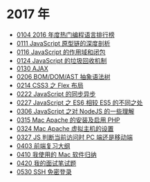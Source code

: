 # 2017 年

- [0104 2016 年度热门编程语言排行榜](docs/2017/0104.md)
- [0111 JavaScript 原型链的深度剖析](docs/2017/0111.md)
- [0116 JavaScript 的作用域和闭包](docs/2017/0116.md)
- [0124 JavaScript 的垃圾回收机制](docs/2017/0124.md)
- [0130 AJAX](docs/2017/0130.md)
- [0206 BOM/DOM/AST 抽象语法树](docs/2017/0206.md)
- [0214 CSS3 之 Flex 布局](docs/2017/0214.md)
- [0222 JavaScript 的同步异步](docs/2017/0222.md)
- [0227 JavaScript 之 ES6 相较 ES5 的不同之处](docs/2017/0227.md)
- [0306 JavaScript 之对 NodeJS 的一些理解](docs/2017/0306.md)
- [0315 Mac Apache 的安装及启用 PHP](docs/2017/0315.md)
- [0324 Mac Apache 虚拟主机的设置](docs/2017/0324.md)
- [0327 JS 判断当前访问时 PC 端还是移动端](docs/2017/0327.md)
- [0403 前端复习大纲](docs/2017/0403.md)
- [0410 我使用的 Mac 软件归纳](docs/2017/0410.md)
- [0420 我的面试笔试题](docs/2017/0420.md)
  <!-- - [0427 玩转群晖：实现数据备份自动化的方案](docs/2017/0427.md) -->
  <!-- - [0501 玩转群晖：搭建家庭相册的方案](docs/2017/0501.md) -->
  <!-- - [0511 玩转群晖：搭建家庭影音库的方案](docs/2017/0511.md) -->
  <!-- - [0518 玩转群晖：家庭监控的实施方案](docs/2017/0518.md) -->
  <!-- - [0522 玩转群晖：部署全套 GitLab 的方案](docs/2017/0522.md) -->
- [0530 SSH 免密登录](docs/2017/0530.md)
  <!-- - [0605 玩转群晖：外网访问的方案](docs/2017/0605.md) -->
  <!-- - [0613 玩转群晖：个人图床的搭建](docs/2017/0613.md) -->
    <!-- - [0620 生活在于总结](docs/2017/0620.md) -->
    <!-- - [0627 生活在于总结](docs/2017/0627.md) -->
    <!-- - [0703 生活在于总结](docs/2017/0703.md) -->
    <!-- - [0712 生活在于总结](docs/2017/0712.md) -->
    <!-- - [0717 生活在于总结](docs/2017/0717.md) -->
    <!-- - [0727 生活在于总结](docs/2017/0727.md) -->
    <!-- - [0801 生活在于总结](docs/2017/0801.md) -->
    <!-- - [0808 生活在于总结](docs/2017/0808.md) -->
    <!-- - [0816 生活在于总结](docs/2017/0816.md) -->
    <!-- - [0824 生活在于总结](docs/2017/0824.md) -->
    <!-- - [0829 生活在于总结](docs/2017/0829.md) -->
    <!-- - [0904 生活在于总结](docs/2017/0904.md) -->
    <!-- - [0912 生活在于总结](docs/2017/0912.md) -->
    <!-- - [0920 生活在于总结](docs/2017/0920.md) -->
    <!-- - [0925 生活在于总结](docs/2017/0925.md) -->
    <!-- - [1003 生活在于总结](docs/2017/1003.md) -->
    <!-- - [1010 生活在于总结](docs/2017/1010.md) -->
    <!-- - [1018 生活在于总结](docs/2017/1018.md) -->
    <!-- - [1025 生活在于总结](docs/2017/1025.md) -->
    <!-- - [1030 生活在于总结](docs/2017/1030.md) -->
    <!-- - [1102 生活在于总结](docs/2017/1102.md) -->
    <!-- - [1109 生活在于总结](docs/2017/1109.md) -->
    <!-- - [1113 生活在于总结](docs/2017/1113.md) -->
    <!-- - [1121 生活在于总结](docs/2017/1121.md) -->
    <!-- - [1129 生活在于总结](docs/2017/1129.md) -->
    <!-- - [1206 生活在于总结](docs/2017/1206.md) -->
    <!-- - [1213 生活在于总结](docs/2017/1213.md) -->
    <!-- - [1219 生活在于总结](docs/2017/1219.md) -->
    <!-- - [1227 生活在于总结](docs/2017/1227.md) -->
